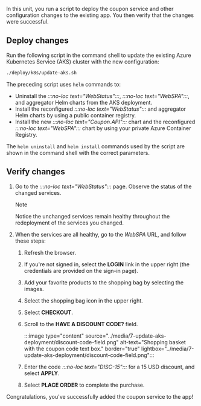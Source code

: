 In this unit, you run a script to deploy the coupon service and other configuration changes to the existing app. You then verify that the changes were successful. 

## Deploy changes

Run the following script in the command shell to update the existing Azure Kubernetes Service (AKS) cluster with the new configuration:

```bash
./deploy/k8s/update-aks.sh
```

The preceding script uses `helm` commands to:

* Uninstall the *:::no-loc text="WebStatus":::*, *:::no-loc text="WebSPA":::*, and aggregator Helm charts from the AKS deployment.
* Install the reconfigured *:::no-loc text="WebStatus":::* and aggregator Helm charts by using a public container registry.
* Install the new *:::no-loc text="Coupon.API":::* chart and the reconfigured *:::no-loc text="WebSPA":::* chart by using your private Azure Container Registry.

The `helm uninstall` and `helm install` commands used by the script are shown in the command shell with the correct parameters.

## Verify changes

1. Go to the *:::no-loc text="WebStatus":::* page. Observe the status of the changed services.

    > [!NOTE]
    > Notice the unchanged services remain healthy throughout the redeployment of the services you changed.

1. When the services are all healthy, go to the *WebSPA* URL, and follow these steps:
    1. Refresh the browser.
    1. If you're not signed in, select the **LOGIN** link in the upper right (the credentials are provided on the sign-in page).
    1. Add your favorite products to the shopping bag by selecting the images.
    1. Select the shopping bag icon in the upper right.
    1. Select **CHECKOUT**.
    1. Scroll to the **HAVE A DISCOUNT CODE?** field.

        :::image type="content" source="../media/7-update-aks-deployment/discount-code-field.png" alt-text="Shopping basket with the coupon code text box." border="true" lightbox="../media/7-update-aks-deployment/discount-code-field.png":::

    1. Enter the code *:::no-loc text="DISC-15":::* for a 15 USD discount, and select **APPLY**.
    1. Select **PLACE ORDER** to complete the purchase.

Congratulations, you've successfully added the coupon service to the app!
